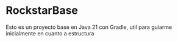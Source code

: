 # RockstarBase
Esto es un proyecto base en Java 21 con Gradle, util para guiarme inicialmente en cuanto a estructura
